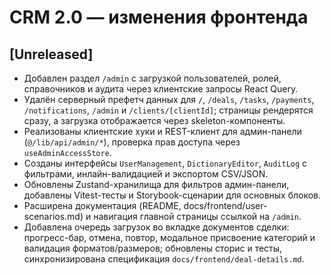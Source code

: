 # CRM 2.0 — изменения фронтенда

## [Unreleased]
- Добавлен раздел `/admin` с загрузкой пользователей, ролей, справочников и аудита через клиентские запросы React Query.
- Удалён серверный префетч данных для `/`, `/deals`, `/tasks`, `/payments`, `/notifications`, `/admin` и `/clients/[clientId]`; страницы рендерятся сразу, а загрузка отображается через skeleton-компоненты.
- Реализованы клиентские хуки и REST-клиент для админ-панели (`@/lib/api/admin/*`), проверка прав доступа через `useAdminAccessStore`.
- Созданы интерфейсы `UserManagement`, `DictionaryEditor`, `AuditLog` с фильтрами, инлайн-валидацией и экспортом CSV/JSON.
- Обновлены Zustand-хранилища для фильтров админ-панели, добавлены Vitest-тесты и Storybook-сценарии для основных блоков.
- Расширена документация (README, docs/frontend/user-scenarios.md) и навигация главной страницы ссылкой на `/admin`.
- Добавлена очередь загрузок во вкладке документов сделки: прогресс-бар, отмена, повтор, модальное присвоение категорий и валидация форматов/размеров; обновлены сторис и тесты, синхронизирована спецификация `docs/frontend/deal-details.md`.
